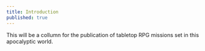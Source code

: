 ```yaml
---
title: Introduction
published: true
---
```

This will be a collumn for the publication of tabletop RPG missions set in this apocalyptic world.
